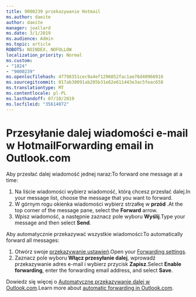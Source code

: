 ```yaml
---
title: 9000239 przekazywanie Hotmail
ms.author: daeite
author: daeite
manager: joallard
ms.date: 3/1/2019
ms.audience: Admin
ms.topic: article
ROBOTS: NOINDEX, NOFOLLOW
localization_priority: Normal
ms.custom:
- "1824"
- "9000239"
ms.openlocfilehash: 47798351cec9a4ef1296052fac1ae76d40966916
ms.sourcegitcommit: 017ab30091ab205b31e62e611443e3ac5feac658
ms.translationtype: MT
ms.contentlocale: pl-PL
ms.lasthandoff: 07/10/2019
ms.locfileid: "35614072"
---
```

# <a name="forwarding-email-in-outlookcom"></a><span data-ttu-id="257da-102">Przesyłanie dalej wiadomości e-mail w Hotmail</span><span class="sxs-lookup"><span data-stu-id="257da-102">Forwarding email in Outlook.com</span></span>

<span data-ttu-id="257da-103">Aby przesłać dalej wiadomość jednej naraz:</span><span class="sxs-lookup"><span data-stu-id="257da-103">To forward one message at a time:</span></span>

1. <span data-ttu-id="257da-104">Na liście wiadomości wybierz wiadomość, którą chcesz przesłać dalej.</span><span class="sxs-lookup"><span data-stu-id="257da-104">In your message list, choose the message that you want to forward.</span></span>
2. <span data-ttu-id="257da-105">W górnym rogu okienka wiadomości wybierz strzałkę w **przód** .</span><span class="sxs-lookup"><span data-stu-id="257da-105">At the top corner of the message pane, select the **Forward** arrow.</span></span>
3. <span data-ttu-id="257da-106">Wpisz wiadomość, a następnie zaznacz pole wyboru **Wyślij**.</span><span class="sxs-lookup"><span data-stu-id="257da-106">Type your message and then select **Send**.</span></span>

<span data-ttu-id="257da-107">Aby automatycznie przekazywać wszystkie wiadomości:</span><span class="sxs-lookup"><span data-stu-id="257da-107">To automatically forward all messages:</span></span>

1. <span data-ttu-id="257da-108">Otwórz swoje [przekazywanie ustawień](https://outlook.live.com/mail/options/mail/forwarding/forwardingOption).</span><span class="sxs-lookup"><span data-stu-id="257da-108">Open your [Forwarding settings](https://outlook.live.com/mail/options/mail/forwarding/forwardingOption).</span></span>
2. <span data-ttu-id="257da-109">Zaznacz pole wyboru **Włącz przesyłanie dalej**, wprowadź przekazywanie adres e-mail i wybierz przycisk **Zapisz**.</span><span class="sxs-lookup"><span data-stu-id="257da-109">Select **Enable forwarding**, enter the forwarding email address, and select **Save**.</span></span>

<span data-ttu-id="257da-110">Dowiedz się więcej o [Automatyczne przekazywanie dalej w Outlook.com](https://support.office.com/article/6246987c-6c8f-4144-b255-14fc07007dad?wt.mc_id=Office_Outlook_com_Alchemy).</span><span class="sxs-lookup"><span data-stu-id="257da-110">Learn more about [automatic forwarding in Outlook.com](https://support.office.com/article/6246987c-6c8f-4144-b255-14fc07007dad?wt.mc_id=Office_Outlook_com_Alchemy).</span></span>